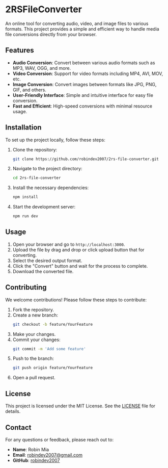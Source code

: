 # 2RSFileConverter

An online tool for converting audio, video, and image files to various formats. This project provides a simple and efficient way to handle media file conversions directly from your browser.

## Features

- **Audio Conversion**: Convert between various audio formats such as MP3, WAV, OGG, and more.
- **Video Conversion**: Support for video formats including MP4, AVI, MOV, etc.
- **Image Conversion**: Convert images between formats like JPG, PNG, GIF, and others.
- **User-Friendly Interface**: Simple and intuitive interface for easy file conversion.
- **Fast and Efficient**: High-speed conversions with minimal resource usage.

## Installation

To set up the project locally, follow these steps:

1. Clone the repository:
   ```bash
   git clone https://github.com/robindev2007/2rs-file-converter.git
   ```
2. Navigate to the project directory:
   ```bash
   cd 2rs-file-converter
   ```
3. Install the necessary dependencies:
   ```bash
   npm install
   ```
4. Start the development server:
   ```bash
   npm run dev
   ```

## Usage

1. Open your browser and go to `http://localhost:3000`.
2. Upload the file by drag and drop or click upload button that for converting.
3. Select the desired output format.
4. Click the "Convert" button and wait for the process to complete.
5. Download the converted file.

## Contributing

We welcome contributions! Please follow these steps to contribute:

1. Fork the repository.
2. Create a new branch:
   ```bash
   git checkout -b feature/YourFeature
   ```
3. Make your changes.
4. Commit your changes:
   ```bash
   git commit -m 'Add some feature'
   ```
5. Push to the branch:
   ```bash
   git push origin feature/YourFeature
   ```
6. Open a pull request.

## License

This project is licensed under the MIT License. See the [LICENSE](https://github.com/robindev2007/2rs-file-converter/blob/main/LICENSE) file for details.

## Contact

For any questions or feedback, please reach out to:

- **Name**: Robin Mia
- **Email**: [robindev2007@gmail.com](mailto:robindev2007@gmail.com)
- **GitHub**: [robindev2007](https://github.com/robindev2007)

